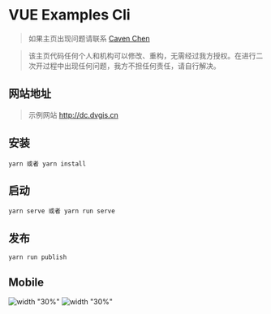 # VUE Examples Cli

> 如果主页出现问题请联系 [Caven Chen](https://github.com/orgs/Digital-Visual/people/cavencj)

> 该主页代码任何个人和机构可以修改、重构，无需经过我方授权。在进行二次开过程中出现任何问题，我方不担任何责任，请自行解决。

## 网站地址

> 示例网站 http://dc.dvgis.cn

## 安装

```node
yarn 或者 yarn install
```

## 启动

```node
yarn serve 或者 yarn run serve
```

## 发布

```node
yarn run publish
```

## Mobile

![width "30%"](http://dc.cavencj.cn/images/mobile_index.png)
![width "30%"](http://dc.cavencj.cn/images/mobile_examples.png)
